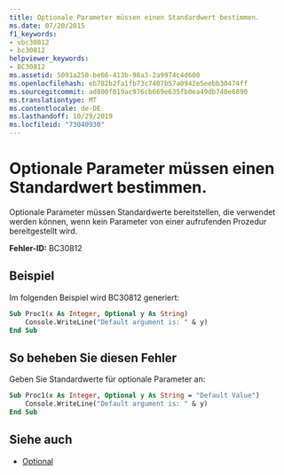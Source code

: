 ```yaml
---
title: Optionale Parameter müssen einen Standardwert bestimmen.
ms.date: 07/20/2015
f1_keywords:
- vbc30812
- bc30812
helpviewer_keywords:
- BC30812
ms.assetid: 5091a250-be66-413b-98a3-2a9974c4d600
ms.openlocfilehash: eb782b2fa1fb73c7407b57a0942e5eebb30474ff
ms.sourcegitcommit: ad800f019ac976cb669e635fb0ea49db740e6890
ms.translationtype: MT
ms.contentlocale: de-DE
ms.lasthandoff: 10/29/2019
ms.locfileid: "73040930"
---
```

# <a name="optional-parameters-must-specify-a-default-value"></a>Optionale Parameter müssen einen Standardwert bestimmen.

Optionale Parameter müssen Standardwerte bereitstellen, die verwendet werden können, wenn kein Parameter von einer aufrufenden Prozedur bereitgestellt wird.

**Fehler-ID:** BC30812

## <a name="example"></a>Beispiel

Im folgenden Beispiel wird BC30812 generiert:

```vb
Sub Proc1(x As Integer, Optional y As String)
    Console.WriteLine("Default argument is: " & y)
End Sub
```

## <a name="to-correct-this-error"></a>So beheben Sie diesen Fehler

Geben Sie Standardwerte für optionale Parameter an:

```vb
Sub Proc1(x As Integer, Optional y As String = "Default Value")
    Console.WriteLine("Default argument is: " & y)
End Sub
```

## <a name="see-also"></a>Siehe auch

- [Optional](../modifiers/optional.md)
